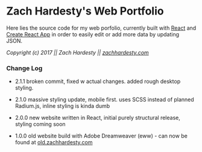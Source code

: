 # Zach Hardesty's Web Portfolio


Here lies the source code for my web porfolio, currently built with [React](https://github.com/facebook/react) and [Create React App](https://github.com/facebookincubator/create-react-app) in order to easily edit or add more data by updating JSON.

*Copyright (c) 2017 || Zach Hardesty || [zachhardesty.com](http://zachhardesty.com)*


### Change Log

- 2.1.1 broken commit, fixed w actual changes. added rough desktop styling.

- 2.1.0 massive styling update, mobile first. uses SCSS instead of planned Radium.js, inline styling is kinda dumb

- 2.0.0 new website written in React, initial purely structural release, styling coming soon

- 1.0.0 old website build with Adobe Dreamweaver (eww) - can now be found at [old.zachhardesty.com](http://old.zachhardesty.com)
